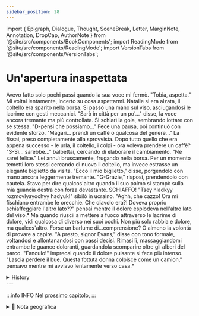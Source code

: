 ```yaml
---
sidebar_position: 28
---
```


import { Epigraph, Dialogue, Thought, SceneBreak, Letter, MarginNote, Annotation, DropCap, AuthorNote } from '@site/src/components/BookComponents';
import ReadingMode from '@site/src/components/ReadingMode';
import VersionTabs from '@site/src/components/VersionTabs';

# Un'apertura inaspettata

<VersionTabs>
  <div label="Prima Bozza">

Avevo fatto solo pochi passi quando la sua voce mi fermò.
"Tobia, aspetta."
Mi voltai lentamente, incerto su cosa aspettarmi. Natalie si era alzata, il coltello era sparito nella borsa. Si passò una mano sul viso, asciugandosi le lacrime con gesti meccanici.
"Sarò in città per un po'..." disse, la voce ancora tremante ma più controllata.
Si schiarì la gola, sembrando lottare con se stessa. "D-pensi che possiamo..."
Fece una pausa, poi continuò con evidente sforzo. "Magari... prendi un caffè o qualcosa del genere..."
La fissai, preso completamente alla sprovvista. Dopo tutto quello che era appena successo - le urla, il coltello, i colpi - ora voleva prendere un caffè?
"S-Sì... sarebbe..." balbettai, cercando di elaborare il cambiamento. "Ne sarei felice."
Lei annuì bruscamente, frugando nella borsa. Per un momento temetti loro stessi cercando di nuovo il coltello, ma invece estrasse un elegante biglietto da visita.
"Ecco il mio biglietto," disse, porgendolo con mano ancora leggermente tremante.
"G-Grazie," risposi, prendendolo con cautela.
Stavo per dire qualcos'altro quando il suo palmo si stampò sulla mia guancia destra con forza devastante.
SCHIAFFO!
"Tsey hladkyy rozmovlyayochyy hadyuk!" sibilò in ucraino.
"Aghh, che cazzo! Ora mi fischiano entrambe le orecchie. Che diavolo era?! Doveva proprio schiaffeggiare l'altro lato??" pensai mentre il dolore esplodeva nell'altro lato del viso.*
Ma quando riuscii a mettere a fuoco attraverso le lacrime di dolore, vidi qualcosa di diverso nei suoi occhi. Non più solo rabbia e dolore, ma qualcos'altro. Forse un barlume di...comprensione? O almeno la volontà di provare a capire.
"A presto, signor Evans," disse con tono formale, voltandosi e allontanandosi con passi decisi.
Rimasi lì, massaggiandomi entrambe le guance doloranti, guardandola scomparire oltre gli alberi del parco.
"Fanculo!" imprecai quando il dolore pulsante si fece più intenso.
"Lascia perdere il bue. Questa fottuta donna colpisce come un camion," pensavo mentre mi avviavo lentamente verso casa.*

  </div>
    <div label="s">
</div>
</VersionTabs>

  <details>
	<summary>History</summary>
Natalie Tobia, hold on.
Natalie I'm going to be in town for a while...
Notalie D-Do you think we can...
Natalie Maybe... grab a coffee or something..."
Tobia Y-Yeah... that would be... I'd be happy to.
Natalie Here's my card.
Tobia Th-Thank yoo.
Natalie Tsey hladkyy rozmovlyayochyy hadyyk!
Tobia (Aghh what the fuck! Now both ears are ringing. What the hell was that about?! Did she have to slap the other side??)
Notalie See you soon, Mister Evans.
Tobia Fuck!
Tobia (Forget the ox. This fucking woman hits like a truck.)
Tobia *Sigh* (Home again...)
Tobia (Good. It's quiet. I'm just going to...)

</details>
---

:::info INFO
Nel [prossimo capitolo](./chapter28), 
:::

<details>
<summary>📍 Nota geografica</summary>


</details>																																												 